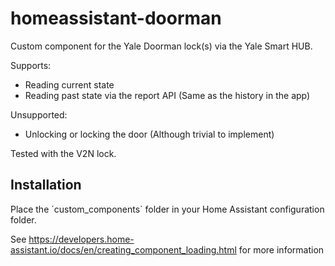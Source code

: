 # homeassistant-doorman
Custom component for the Yale Doorman lock(s) via the Yale Smart HUB.

Supports:
 * Reading current state
 * Reading past state via the report API (Same as the history in the app)

Unsupported:
 * Unlocking or locking the door (Although trivial to implement)

Tested with the V2N lock.

## Installation

Place the ´custom_components` folder in your Home Assistant configuration folder.

See https://developers.home-assistant.io/docs/en/creating_component_loading.html for more information

